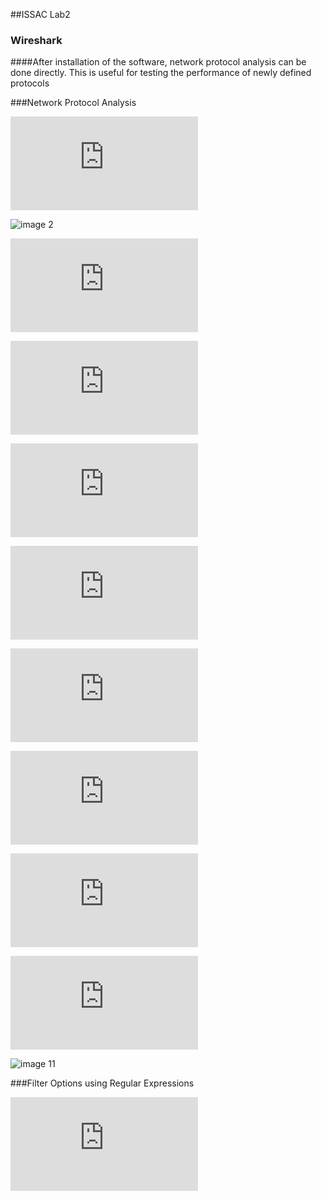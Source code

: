 ##ISSAC Lab2
### Wireshark

####After installation of the software, network protocol analysis can be done directly. This is useful for testing the performance of newly defined protocols

###Network Protocol Analysis

![image 1](https://www.facebook.com/photo.php?fbid=932038823501304&set=a.932038586834661.1073741826.100000855854432&type=3&theater)

![image 2](https://www.facebook.com/asini.hemarathne.7/media_set?set=a.932038586834661.1073741826.100000855854432&type=3&uploaded=21)

![image 3](https://www.facebook.com/photo.php?fbid=932038846834635&set=a.932038586834661.1073741826.100000855854432&type=3&theater)

![image 4](https://www.facebook.com/photo.php?fbid=932038873501299&set=a.932038586834661.1073741826.100000855854432&type=3&theater)

![image 5](https://www.facebook.com/photo.php?fbid=932038893501297&set=a.932038586834661.1073741826.100000855854432&type=3&theater)

![image 6](https://www.facebook.com/photo.php?fbid=932038816834638&set=a.932038586834661.1073741826.100000855854432&type=3&theater)

![image 7](https://www.facebook.com/photo.php?fbid=932038920167961&set=a.932038586834661.1073741826.100000855854432&type=3&theater)

![image 8](https://www.facebook.com/photo.php?fbid=932038946834625&set=a.932038586834661.1073741826.100000855854432&type=3&theater)

![image 9](https://www.facebook.com/photo.php?fbid=932038973501289&set=a.932038586834661.1073741826.100000855854432&type=3&theater)

![image 10](https://www.facebook.com/photo.php?fbid=932038986834621&set=a.932038586834661.1073741826.100000855854432&type=3&theater)

![image 11](https://www.facebook.com/asini.hemarathne.7/media_set?set=a.932038586834661.1073741826.100000855854432&type=3&uploaded=21)

###Filter Options using Regular Expressions

![image 12](https://www.facebook.com/photo.php?fbid=932039100167943&set=a.932038586834661.1073741826.100000855854432&type=3&theater)










